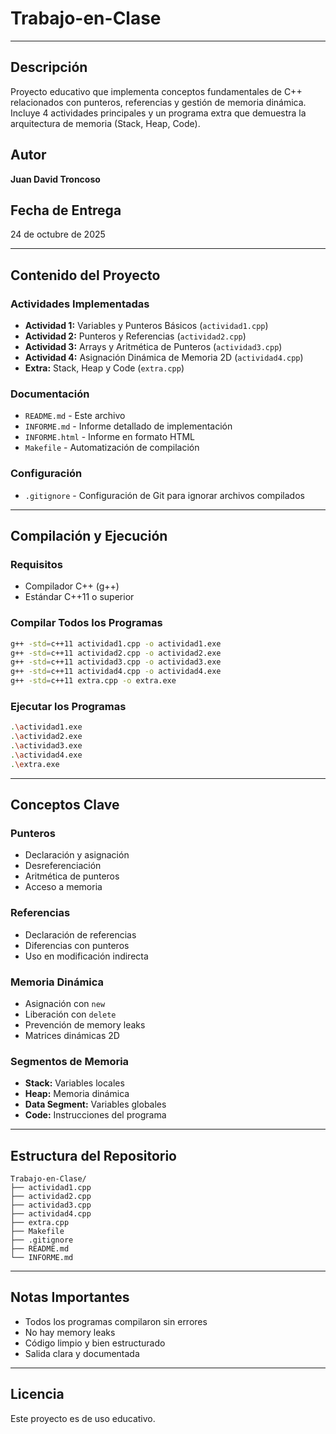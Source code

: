 # Trabajo-en-Clase

---

## Descripción
Proyecto educativo que implementa conceptos fundamentales de C++ relacionados con punteros, referencias y gestión de memoria dinámica. Incluye 4 actividades principales y un programa extra que demuestra la arquitectura de memoria (Stack, Heap, Code).

## Autor
**Juan David Troncoso**

## Fecha de Entrega
24 de octubre de 2025

---

## Contenido del Proyecto

### Actividades Implementadas
- **Actividad 1:** Variables y Punteros Básicos (`actividad1.cpp`)
- **Actividad 2:** Punteros y Referencias (`actividad2.cpp`)
- **Actividad 3:** Arrays y Aritmética de Punteros (`actividad3.cpp`)
- **Actividad 4:** Asignación Dinámica de Memoria 2D (`actividad4.cpp`)
- **Extra:** Stack, Heap y Code (`extra.cpp`)

### Documentación
- `README.md` - Este archivo
- `INFORME.md` - Informe detallado de implementación
- `INFORME.html` - Informe en formato HTML
- `Makefile` - Automatización de compilación

### Configuración
- `.gitignore` - Configuración de Git para ignorar archivos compilados

---

## Compilación y Ejecución

### Requisitos
- Compilador C++ (g++)
- Estándar C++11 o superior

### Compilar Todos los Programas
```bash
g++ -std=c++11 actividad1.cpp -o actividad1.exe
g++ -std=c++11 actividad2.cpp -o actividad2.exe
g++ -std=c++11 actividad3.cpp -o actividad3.exe
g++ -std=c++11 actividad4.cpp -o actividad4.exe
g++ -std=c++11 extra.cpp -o extra.exe
```

### Ejecutar los Programas
```bash
.\actividad1.exe
.\actividad2.exe
.\actividad3.exe
.\actividad4.exe
.\extra.exe
```

---

## Conceptos Clave

### Punteros
- Declaración y asignación
- Desreferenciación
- Aritmética de punteros
- Acceso a memoria

### Referencias
- Declaración de referencias
- Diferencias con punteros
- Uso en modificación indirecta

### Memoria Dinámica
- Asignación con `new`
- Liberación con `delete`
- Prevención de memory leaks
- Matrices dinámicas 2D

### Segmentos de Memoria
- **Stack:** Variables locales
- **Heap:** Memoria dinámica
- **Data Segment:** Variables globales
- **Code:** Instrucciones del programa

---

## Estructura del Repositorio
```
Trabajo-en-Clase/
├── actividad1.cpp
├── actividad2.cpp
├── actividad3.cpp
├── actividad4.cpp
├── extra.cpp
├── Makefile
├── .gitignore
├── README.md
└── INFORME.md
```

---

## Notas Importantes
- Todos los programas compilaron sin errores
- No hay memory leaks
- Código limpio y bien estructurado
- Salida clara y documentada

---

## Licencia
Este proyecto es de uso educativo.


